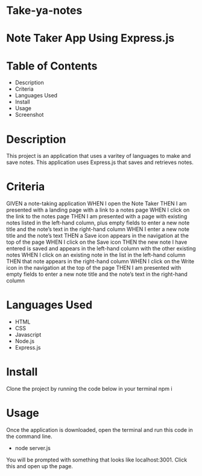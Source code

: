 # Take-ya-notes

# Note Taker App Using Express.js

# Table of Contents
- Description
- Criteria
- Languages Used
- Install
- Usage
- Screenshot

# Description
This project is an application that uses a varitey of languages to make and save notes.
This application uses Express.js that saves and retrieves notes.

# Criteria
GIVEN a note-taking application
WHEN I open the Note Taker
THEN I am presented with a landing page with a link to a notes page
WHEN I click on the link to the notes page
THEN I am presented with a page with existing notes listed in the left-hand column, plus empty fields to enter a new note title and the note’s text in the right-hand column
WHEN I enter a new note title and the note’s text
THEN a Save icon appears in the navigation at the top of the page
WHEN I click on the Save icon
THEN the new note I have entered is saved and appears in the left-hand column with the other existing notes
WHEN I click on an existing note in the list in the left-hand column
THEN that note appears in the right-hand column
WHEN I click on the Write icon in the navigation at the top of the page
THEN I am presented with empty fields to enter a new note title and the note’s text in the right-hand column

# Languages Used
- HTML
- CSS
- Javascript
- Node.js
- Express.js

# Install
Clone the project by running the code below in your terminal
npm i 

# Usage
Once the application is downloaded, open the terminal and run this code in the command line.
- node server.js

You will be prompted with something that looks like localhost:3001. Click this and open up the page. 


